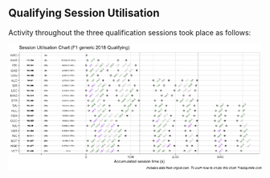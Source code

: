 ## Qualifying Session Utilisation

Activity throughout the three qualification sessions took place as
follows:

![](images/f1_2018_aze-quali_utilisation-1.png)<!-- -->
